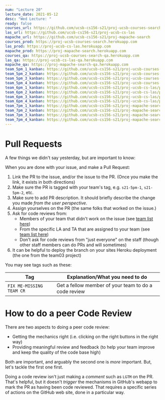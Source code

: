 ```yaml
---
num: "Lecture 20"
lecture_date: 2021-05-12
desc: "Wed Lecture: "
ready: false
courses_url: https://github.com/ucsb-cs156-s21/proj-ucsb-courses-search
las_url: https://github.com/ucsb-cs156-s21/proj-ucsb-cs-las
mapache_url: https://github.com/ucsb-cs156-s21/proj-mapache-search
courses_prod: https://proj-ucsb-courses-search.herokuapp.com
las_prod: https://proj-ucsb-cs-las.herokuapp.com
mapache_prod: https://proj-mapache-search.herokuapp.com
courses_qa: https://proj-ucsb-courses-search-qa.herokuapp.com
las_qa: https://proj-ucsb-cs-las-qa.herokuapp.com
mapache_qa: https://proj-mapache-search-qa.herokuapp.com
team_5pm_1_kanban: https://github.com/ucsb-cs156-s21/proj-ucsb-courses-search/projects/17
team_5pm_2_kanban: https://github.com/ucsb-cs156-s21/proj-ucsb-courses-search/projects/16
team_5pm_3_kanban: https://github.com/ucsb-cs156-s21/proj-ucsb-courses-search/projects/15
team_5pm_4_kanban: https://github.com/ucsb-cs156-s21/proj-ucsb-courses-search/projects/14
team_6pm_1_kanban: https://github.com/ucsb-cs156-s21/proj-ucsb-cs-las/projects/21
team_6pm_2_kanban: https://github.com/ucsb-cs156-s21/proj-ucsb-cs-las/projects/20
team_6pm_3_kanban: https://github.com/ucsb-cs156-s21/proj-ucsb-cs-las/projects/19
team_6pm_4_kanban: https://github.com/ucsb-cs156-s21/proj-ucsb-cs-las/projects/18
team_7pm_1_kanban: https://github.com/ucsb-cs156-s21/proj-mapache-search/projects/16
team_7pm_2_kanban: https://github.com/ucsb-cs156-s21/proj-mapache-search/projects/15
team_7pm_3_kanban: https://github.com/ucsb-cs156-s21/proj-mapache-search/projects/14
team_7pm_4_kanban: https://github.com/ucsb-cs156-s21/proj-mapache-search/projects/13
---
```


# Pull Requests

A few things we didn't say yesterday, but are important to know:

When you are done with your issue, and make a Pull Request:
1. Link the PR to the issue, and/or the issue to the PR.   (Once you make the link, it exists in both directions)
2. Make sure the PR is tagged with your team's tag, e.g. `s21-5pm-1`, `s21-5pm-2`, etc.
3. Make sure to add PR description.  It should briefly describe the change you made *from the user perspective*.
4. Assign yourselves on the PR (the same folks that worked on the issue.)
5. Ask for code reviews from:
   - Members of your team that didn't work on the issue (see [team list here](https://ucsb-cs156.github.io/s21/info/teams/))
   - From the specific LA and TA that are assigned to your team (see [team list here](https://ucsb-cs156.github.io/s21/info/teams/))
   - Don't ask for code reviews from "just everyone" on the staff (though other staff members can do PRs and will sometimes)
6. It can be helpful to deploy the branch on your sites Heroku deployment (the one from the team03 project)

You may see tags such as these:

| Tag | Explanation/What you need to do |
|-|-|
|`FIX ME-MISSING TEAM CR`| Get a fellow member of your team to do a code review |


# How to do a peer Code Review

There are two aspects to doing a peer code review:

* Getting the mechanics right (i.e. clicking on the right buttons in the right way)
* Providing meaningful review and feedback (to help your team improve and keep the quality of the code base high)

Both are important, and arguably the second one is *more* important.  But, let's tackle the first one first.

Doing a code review isn't just making a *comment* such as `LGTM` on the PR.    That's helpful, but it doesn't *trigger* the mechanisms in GitHub's webapp to mark the PR as having been code reviewed.   That requires a specific series of actions on the GitHub web site, done in a particular way.

